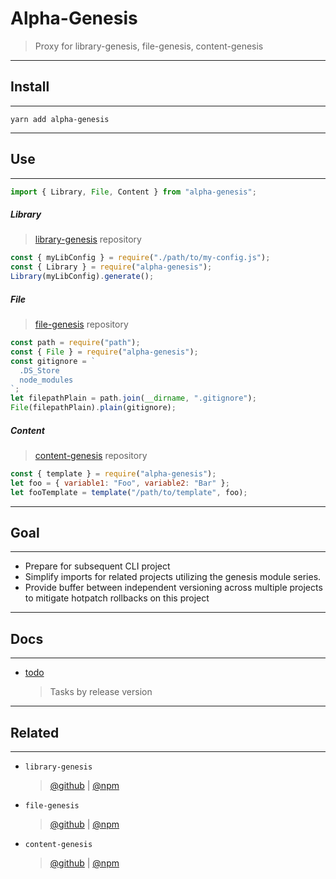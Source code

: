 # Alpha-Genesis

> Proxy for library-genesis, file-genesis, content-genesis

---

## Install

---

```
yarn add alpha-genesis
```

---

## Use

---

```js
import { Library, File, Content } from "alpha-genesis";
```

##### Library

> [library-genesis](https://github.com/servexyz/library-genesis) repository

```js
const { myLibConfig } = require("./path/to/my-config.js");
const { Library } = require("alpha-genesis");
Library(myLibConfig).generate();
```

##### File

> [file-genesis](https://github.com/servexyz/file-genesis) repository

```js
const path = require("path");
const { File } = require("alpha-genesis");
const gitignore = `
  .DS_Store
  node_modules
`;
let filepathPlain = path.join(__dirname, ".gitignore");
File(filepathPlain).plain(gitignore);
```

##### Content

> [content-genesis](https://github.com/servexyz/content-genesis) repository

```js
const { template } = require("alpha-genesis");
let foo = { variable1: "Foo", variable2: "Bar" };
let fooTemplate = template("/path/to/template", foo);
```

---

## Goal

---

* Prepare for subsequent CLI project
* Simplify imports for related projects utilizing the genesis module series.
* Provide buffer between independent versioning across multiple projects to mitigate hotpatch rollbacks on this project

---

## Docs

---

* [todo](./docs/todo.md)
  > Tasks by release version

---

## Related

---

* `library-genesis`

  > [@github](https://github.com/servexyz/library-genesis) | [@npm](https://www.npmjs.com/package/library-genesis)

- `file-genesis`

  > [@github](https://github.com/servexyz/file-genesis) | [@npm](https://www.npmjs.com/package/file-genesis)

- `content-genesis`

  > [@github](https://github.com/servexyz/content-genesis) | [@npm](https://www.npmjs.com/package/content-genesis)
